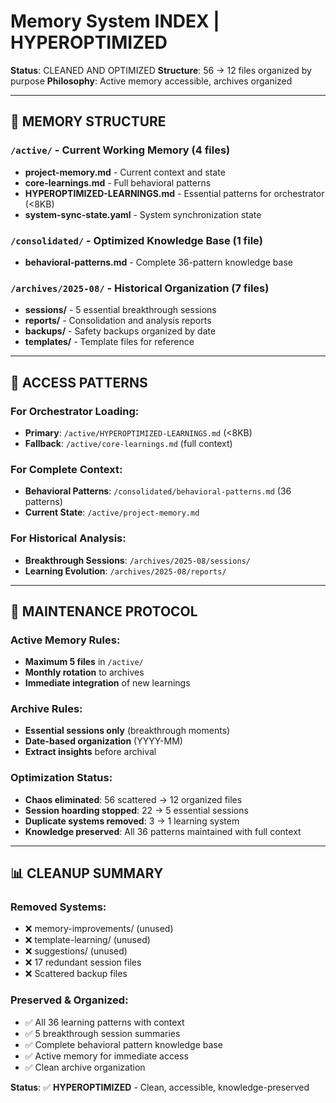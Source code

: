 # Memory System INDEX | HYPEROPTIMIZED
**Status**: CLEANED AND OPTIMIZED
**Structure**: 56 → 12 files organized by purpose
**Philosophy**: Active memory accessible, archives organized

---

## 📁 MEMORY STRUCTURE

### `/active/` - Current Working Memory (4 files)
- **project-memory.md** - Current context and state
- **core-learnings.md** - Full behavioral patterns
- **HYPEROPTIMIZED-LEARNINGS.md** - Essential patterns for orchestrator (<8KB)
- **system-sync-state.yaml** - System synchronization state

### `/consolidated/` - Optimized Knowledge Base (1 file)
- **behavioral-patterns.md** - Complete 36-pattern knowledge base

### `/archives/2025-08/` - Historical Organization (7 files)
- **sessions/** - 5 essential breakthrough sessions
- **reports/** - Consolidation and analysis reports  
- **backups/** - Safety backups organized by date
- **templates/** - Template files for reference

---

## 🎯 ACCESS PATTERNS

### For Orchestrator Loading:
- **Primary**: `/active/HYPEROPTIMIZED-LEARNINGS.md` (<8KB)
- **Fallback**: `/active/core-learnings.md` (full context)

### For Complete Context:
- **Behavioral Patterns**: `/consolidated/behavioral-patterns.md` (36 patterns)
- **Current State**: `/active/project-memory.md`

### For Historical Analysis:
- **Breakthrough Sessions**: `/archives/2025-08/sessions/`
- **Learning Evolution**: `/archives/2025-08/reports/`

---

## 🔄 MAINTENANCE PROTOCOL

### Active Memory Rules:
- **Maximum 5 files** in `/active/`
- **Monthly rotation** to archives
- **Immediate integration** of new learnings

### Archive Rules:
- **Essential sessions only** (breakthrough moments)
- **Date-based organization** (YYYY-MM)
- **Extract insights** before archival

### Optimization Status:
- **Chaos eliminated**: 56 scattered → 12 organized files
- **Session hoarding stopped**: 22 → 5 essential sessions
- **Duplicate systems removed**: 3 → 1 learning system
- **Knowledge preserved**: All 36 patterns maintained with full context

---

## 📊 CLEANUP SUMMARY

### Removed Systems:
- ❌ memory-improvements/ (unused)
- ❌ template-learning/ (unused) 
- ❌ suggestions/ (unused)
- ❌ 17 redundant session files
- ❌ Scattered backup files

### Preserved & Organized:
- ✅ All 36 learning patterns with context
- ✅ 5 breakthrough session summaries
- ✅ Complete behavioral pattern knowledge base
- ✅ Active memory for immediate access
- ✅ Clean archive organization

**Status**: ✅ **HYPEROPTIMIZED** - Clean, accessible, knowledge-preserved
